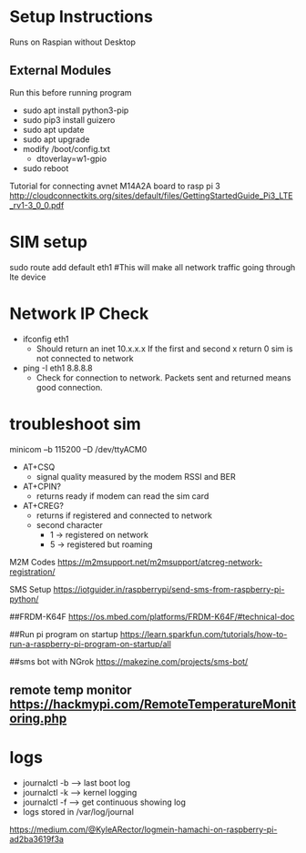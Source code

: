 # Setup Instructions
Runs on Raspian without Desktop

## External Modules
Run this before running program
- sudo apt install python3-pip
- sudo pip3 install guizero
- sudo apt update
- sudo apt upgrade
- modify /boot/config.txt
	- dtoverlay=w1-gpio
- sudo reboot

Tutorial for connecting avnet M14A2A board to rasp pi 3
http://cloudconnectkits.org/sites/default/files/GettingStartedGuide_Pi3_LTE_rv1-3_0_0.pdf


# SIM setup
sudo route add default eth1    #This will make all network traffic going through lte device

# Network IP Check
- ifconfig eth1
	- Should return an inet 10.x.x.x If the first and second x return 0 sim is not connected to network
- ping -I eth1 8.8.8.8
	- Check for connection to network. Packets sent and returned means good connection.

# troubleshoot sim
minicom –b 115200 –D /dev/ttyACM0

- AT+CSQ
	- signal quality measured by the modem RSSI and BER
- AT+CPIN? 
	- returns ready if modem can read the sim card
- AT+CREG? 
	- returns if registered and connected to network
	- second character 
		- 1 -> registered on network
		- 5 -> registered but roaming

M2M Codes
https://m2msupport.net/m2msupport/atcreg-network-registration/


SMS Setup
https://iotguider.in/raspberrypi/send-sms-from-raspberry-pi-python/

##FRDM-K64F
https://os.mbed.com/platforms/FRDM-K64F/#technical-doc


##Run pi program on startup https://learn.sparkfun.com/tutorials/how-to-run-a-raspberry-pi-program-on-startup/all

##sms bot with NGrok https://makezine.com/projects/sms-bot/

## remote temp monitor https://hackmypi.com/RemoteTemperatureMonitoring.php

# logs
- journalctl -b --> last boot log
- journalctl -k --> kernel logging
- journalctl -f --> get continuous showing log
- logs stored in /var/log/journal


https://medium.com/@KyleARector/logmein-hamachi-on-raspberry-pi-ad2ba3619f3a
